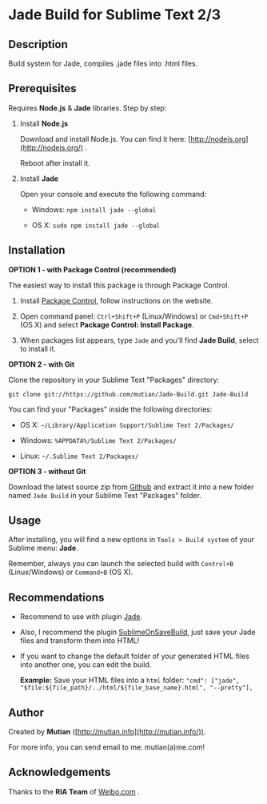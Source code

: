 Jade Build for Sublime Text 2/3
===============================


Description
-----------

Build system for Jade, compiles .jade files into .html files.


Prerequisites
-------------

Requires **Node.js** & **Jade** libraries. Step by step:

1. Install **Node.js**

	Download and install Node.js. You can find it here:
	[http://nodejs.org](http://nodejs.org/) .

	Reboot after install it.


2. Install **Jade**

	Open your console and execute the following command:

	* Windows: `npm install jade --global`

	* OS X: `sudo npm install jade --global`


Installation
------------

**OPTION 1 - with Package Control (recommended)**

The easiest way to install this package is through Package Control.

1. Install [Package Control](https://sublime.wbond.net/installation), follow instructions on the website.

2. Open command panel: `Ctrl+Shift+P` (Linux/Windows) or `Cmd+Shift+P` (OS X) and select **Package Control: Install Package**.

3. When packages list appears, type `Jade` and you'll find **Jade Build**, select to install it.


**OPTION 2 - with Git**

Clone the repository in your Sublime Text "Packages" directory:

    git clone git://https://github.com/mutian/Jade-Build.git Jade-Build

You can find your "Packages" inside the following directories:

* OS X:
    `~/Library/Application Support/Sublime Text 2/Packages/`

* Windows:
    `%APPDATA%/Sublime Text 2/Packages/`

* Linux:
    `~/.Sublime Text 2/Packages/`


**OPTION 3 - without Git**

Download the latest source zip from [Github](https://github.com/mutian/Jade-Build) and extract it into a new folder named `Jade Build` in your Sublime Text "Packages" folder.


Usage
-----

After installing, you will find a new options in `Tools > Build system` of your  Sublime menu: **Jade**.

Remember, always you can launch the selected build with `Control+B` (Linux/Windows) or `Command+B` (OS X).



Recommendations
---------------

* Recommend to use with plugin [Jade](https://github.com/davidrios/jade-tmbundle).

* Also, I recommend the plugin [SublimeOnSaveBuild](https://github.com/alexnj/SublimeOnSaveBuild), just save your Jade files and transform them into HTML!

* If you want to change the default folder of your generated HTML files into another one, you can edit the build.

	**Example:** Save your HTML files into a `html` folder:
	`"cmd": ["jade", "$file:${file_path}/../html/${file_base_name}.html", "--pretty"],`


Author
------

Created by **Mutian** ([http://mutian.info](http://mutian.info/)).

For more info, you can send email to me: mutian(a)me.com!


Acknowledgements
----------------

Thanks to the **RIA Team** of [Weibo.com](http://weibo.com/) .
